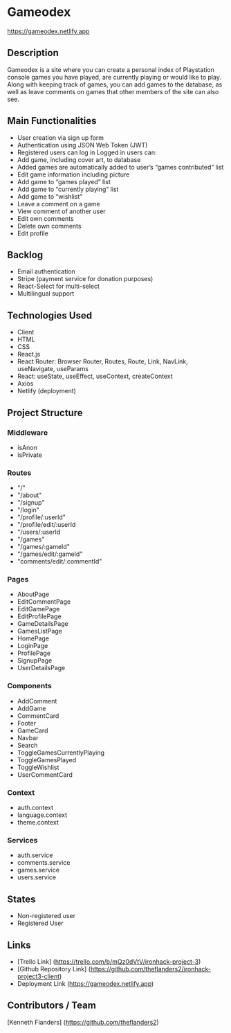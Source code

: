 # Gameodex

https://gameodex.netlify.app

## Description
Gameodex is a site where you can create a personal index of Playstation console games you have played, are currently playing or would like to play. Along with keeping track of games, you can add games to the database, as well as leave comments on games that other members of the site can also see.

## Main Functionalities
- User creation via sign up form
- Authentication using JSON Web Token (JWT)
- Registered users can log in
Logged in users can:
- Add game, including cover art, to database
- Added games are automatically added to user’s “games contributed” list
- Edit game information including picture
- Add game to “games played” list
- Add game to “currently playing” list
- Add game to “wishlist”
- Leave a comment on a game
- View comment of another user
- Edit own comments
- Delete own comments
- Edit profile

## Backlog
- Email authentication
- Stripe (payment service for donation purposes)
- React-Select for multi-select
- Multilingual support

## Technologies Used
- Client
- HTML
- CSS
- React.js
- React Router: Browser Router, Routes, Route, Link, NavLink, useNavigate, useParams
- React: useState, useEffect, useContext, createContext
- Axios
- Netlify (deployment)

## Project Structure

### Middleware
- isAnon
- isPrivate

### Routes
- "/"
- "/about"
- "/signup"
- "/login"
- "/profile/:userId"
- "/profile/edit/:userId
- "/users/:userId
- "/games"
- "/games/:gameId"
- "/games/edit/:gameId"
- "comments/edit/:commentId"

### Pages
- AboutPage
- EditCommentPage
- EditGamePage
- EditProfilePage
- GameDetailsPage
- GamesListPage
- HomePage
- LoginPage
- ProfilePage
- SignupPage
- UserDetailsPage

### Components
- AddComment
- AddGame
- CommentCard
- Footer
- GameCard
- Navbar
- Search
- ToggleGamesCurrentlyPlaying
- ToggleGamesPlayed
- ToggleWishlist
- UserCommentCard

### Context
- auth.context
- language.context
- theme.context

### Services
- auth.service
- comments.service
- games.service
- users.service

## States
- Non-registered user
- Registered User

## Links
- [Trello Link] (https://trello.com/b/mQz0dVtV/ironhack-project-3)
- [Github Repository Link] (https://github.com/theflanders2/ironhack-project3-client)
- Deployment Link (https://gameodex.netlify.app)

## Contributors / Team
[Kenneth Flanders] (https://github.com/theflanders2)